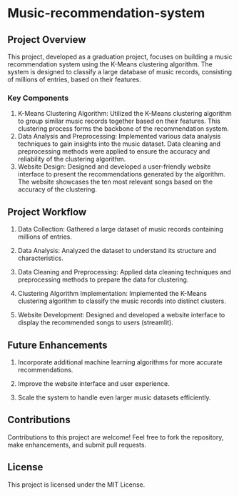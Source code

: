 # Music-recommendation-system

## Project Overview

This project, developed as a graduation project, focuses on building a music recommendation system using the K-Means clustering algorithm. The system is designed to classify a large database of music records, consisting of millions of entries, based on their features.

### Key Components
1. K-Means Clustering Algorithm: Utilized the K-Means clustering algorithm to group similar music records together based on their features. This clustering process forms the backbone of the recommendation system.
2. Data Analysis and Preprocessing: Implemented various data analysis techniques to gain insights into the music dataset. Data cleaning and preprocessing methods were applied to ensure the accuracy and reliability of the clustering algorithm.
3. Website Design: Designed and developed a user-friendly website interface to present the recommendations generated by the algorithm. The website showcases the ten most relevant songs based on the accuracy of the clustering.

## Project Workflow

  1. Data Collection: Gathered a large dataset of music records containing millions of entries.
  
  2. Data Analysis: Analyzed the dataset to understand its structure and characteristics.
  
  3. Data Cleaning and Preprocessing: Applied data cleaning techniques and preprocessing methods to prepare the data for clustering.
  
  4. Clustering Algorithm Implementation: Implemented the K-Means clustering algorithm to classify the music records into distinct clusters.
  
  5. Website Development: Designed and developed a website interface to display the recommended songs to users (streamlit).
  
  

## Future Enhancements

  1. Incorporate additional machine learning algorithms for more accurate recommendations.
  
  2. Improve the website interface and user experience.
  
  3. Scale the system to handle even larger music datasets efficiently.


## Contributions



Contributions to this project are welcome! Feel free to fork the repository, make enhancements, and submit pull requests.

## License

This project is licensed under the MIT License.
